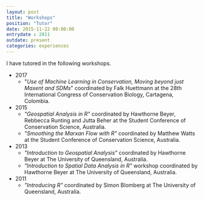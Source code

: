 ```yaml
---
layout: post
title: "Workshops"
position: "Tutor"
date: 2015-11-22 00:00:00
entrydate : 2011
outdate: present
categories: experiences
---
```


I have tutored in the following workshops.

* 2017
	+ "_Use of Machine Learning in Conservation, Moving beyond just Maxent and SDMs_" coordinated by Falk Huettmann at the 28th International Congress of Conservation Biology, Cartagena, Colombia.
* 2015
	+ _"Geospatial Analysis in R"_ coordinated by Hawthorne Beyer, Rebbecca Runting and Jutta Beher at the Student Conference of Conservation Science, Australia.
	+ _"Smoothing the Marxan Flow with R"_ coordinated by Matthew Watts at the Student Conference of Conservation Science, Australia.
* 2013
	+ _"Introduction to Geospatial Analysis"_ coordinated by Hawthorne Beyer at The University of Queensland, Australia.
	+ _"Introduction to Spatial Data Analysis in R"_ workshop coordinated by Hawthorne Beyer at The University of Queensland, Australia.
* 2011
	+ _"Introducing R"_ coordinated by Simon Blomberg at The University of Queensland, Australia.
